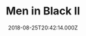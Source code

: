 ---
title: "Men in Black II"
year: 2002
date: 2018-08-25T20:42:14.000Z
permalink: /almanac/movies/2018-08-25-men-in-black-ii/index.html
rating: 3
tmdbid: 608
---